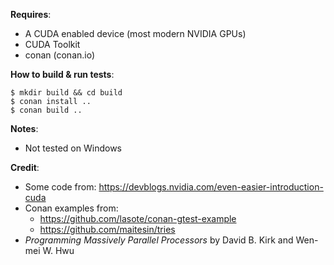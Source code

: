 __Requires__:
* A CUDA enabled device (most modern NVIDIA GPUs)
* CUDA Toolkit
* conan (conan.io)

__How to build & run tests__:
```
$ mkdir build && cd build
$ conan install ..
$ conan build ..
```

__Notes__:
* Not tested on Windows

__Credit__:
* Some code from: https://devblogs.nvidia.com/even-easier-introduction-cuda
* Conan examples from:
    * https://github.com/lasote/conan-gtest-example
    * https://github.com/maitesin/tries
* *Programming Massively Parallel Processors* by David B. Kirk and Wen-mei W. Hwu